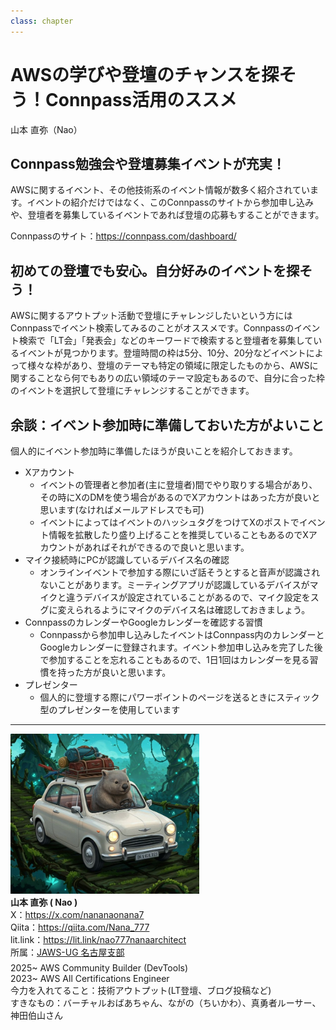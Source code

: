 ```yaml
---
class: chapter
---
```


# AWSの学びや登壇のチャンスを探そう！Connpass活用のススメ

<div class="flush-right">
山本 直弥（Nao）
</div>

## Connpass勉強会や登壇募集イベントが充実！
AWSに関するイベント、その他技術系のイベント情報が数多く紹介されています。イベントの紹介だけではなく、このConnpassのサイトから参加申し込みや、登壇者を募集しているイベントであれば登壇の応募もすることができます。  

Connpassのサイト：https://connpass.com/dashboard/

## 初めての登壇でも安心。自分好みのイベントを探そう！
AWSに関するアウトプット活動で登壇にチャレンジしたいという方にはConnpassでイベント検索してみるのことがオススメです。Connpassのイベント検索で「LT会」「発表会」などのキーワードで検索すると登壇者を募集しているイベントが見つかります。登壇時間の枠は5分、10分、20分などイベントによって様々な枠があり、登壇のテーマも特定の領域に限定したものから、AWSに関することなら何でもありの広い領域のテーマ設定もあるので、自分に合った枠のイベントを選択して登壇にチャレンジすることができます。  

## 余談：イベント参加時に準備しておいた方がよいこと
個人的にイベント参加時に準備したほうが良いことを紹介しておきます。  
- Xアカウント
  - イベントの管理者と参加者(主に登壇者)間でやり取りする場合があり、その時にXのDMを使う場合があるのでXアカウントはあった方が良いと思います(なければメールアドレスでも可)
  - イベントによってはイベントのハッシュタグをつけてXのポストでイベント情報を拡散したり盛り上げることを推奨していることもあるのでXアカウントがあればそれができるので良いと思います。
- マイク接続時にPCが認識しているデバイス名の確認
  - オンラインイベントで参加する際にいざ話そうとすると音声が認識されないことがあります。ミーティングアプリが認識しているデバイスがマイクと違うデバイスが設定されていることがあるので、マイク設定をスグに変えられるようにマイクのデバイス名は確認しておきましょう。
- ConnpassのカレンダーやGoogleカレンダーを確認する習慣
  - Connpassから参加申し込みしたイベントはConnpass内のカレンダーとGoogleカレンダーに登録されます。イベント参加申し込みを完了した後で参加することを忘れることもあるので、1日1回はカレンダーを見る習慣を持った方が良いと思います。
- プレゼンター
  - 個人的に登壇する際にパワーポイントのページを送るときにスティック型のプレゼンターを使用しています


---

<div class="author-profile">
    <img src="images/naosan.jpg" width="60%">
    <div>
        <div>
            <b>山本 直弥 ( Nao )</b></br> 
            X：<a href="https://x.com/nananaonana7">https://x.com/nananaonana7</a></br> 
            Qiita：<a href="https://qiita.com/Nana_777">https://qiita.com/Nana_777</a></br> 
            lit.link：<a href="https://qiita.com/Nana_777">https://lit.link/nao777nanaarchitect</a></br> 
            所属：<a href="https://jawsug-nagoya.connpass.com/">JAWS-UG 名古屋支部</a>
        </div>
    </div>
</div>
<p style="margin-top: 0.5em; margin-bottom: 2em;">
2025~ AWS Community Builder (DevTools) </br> 
2023~ AWS All Certifications Engineer </br> 
今力を入れてること：技術アウトプット(LT登壇、ブログ投稿など) </br> 
すきなもの：バーチャルおばあちゃん、ながの（ちいかわ）、真勇者ルーサー、神田伯山さん </br> 
</p>